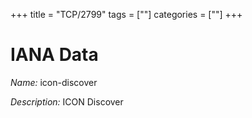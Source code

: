 +++
title = "TCP/2799"
tags = [""]
categories = [""]
+++

# IANA Data

_Name:_ icon-discover

_Description:_ ICON Discover

